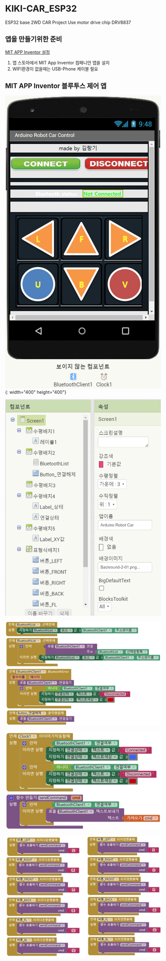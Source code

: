# KIKI-CAR_ESP32
ESP32 base 2WD CAR Project
Use motor drive chip DRV8837

## 앱을 만들기위한 준비

[MIT APP Inventor 설정](http://appinventor.mit.edu/explore/ai2/setup)
1. 앱 스토아에서 MIT App Inventor 컴패니언 앱을 설치  
2. WIFI환경이 없을때는 USB-Phone 케이블 필요  

## MIT APP Inventor 블루투스 제어 앱
![mit app](https://github.com/copaland/KIKI-CAR_ESP32/blob/main/app/app_design.png){: width="400" height="400"}  

![mit app](https://github.com/copaland/KIKI-CAR_ESP32/blob/main/app/app_design_compo.png)  

![mit capp](https://github.com/copaland/KIKI-CAR_ESP32/blob/main/app/btapp_code1.png)  

![mit app](https://github.com/copaland/KIKI-CAR_ESP32/blob/main/app/btapp_code2.png)  

![mit app](https://github.com/copaland/KIKI-CAR_ESP32/blob/main/app/btapp_code3.png)  

